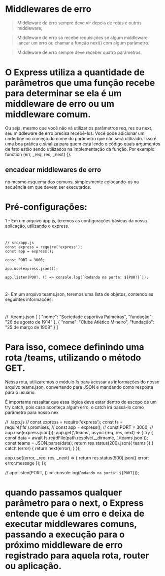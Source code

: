 # Middlewares de erro

> Middleware de erro sempre deve vir depois de rotas e outros middleware;

> Middleware de erro só recebe requisições se algum middleware lançar um erro ou chamar a função next() com algum parâmetro.

> Middleware de erro sempre deve receber quatro parâmetros.



# O Express utiliza a quantidade de parâmetros que uma função recebe para determinar se ela é um middleware de erro ou um middleware comum.

  Ou seja, mesmo que você não vá utilizar os parâmetros req, res ou next, seu middleware de erro precisa recebê-los. Você pode adicionar um underline no começo do nome do parâmetro que não será utilizado. Isso é uma boa prática e sinaliza para quem está lendo o código quais argumentos de fato estão sendo utilizados na implementação da função. Por exemplo: function (err, _req, res, _next) {}.


  ## encadear middlewares de erro

   no mesmo esquema dos comuns, simplesmente colocando-os na sequência em que devem ser executados.


# **Pré-configurações:**
 1 - Em um arquivo app.js, teremos as configurações básicas da nossa aplicação, utilizando o express.

  #
    // src/app.js
    const express = require('express');
    const app = express();

    const PORT = 3000;

    app.use(express.json());

    app.listen(PORT, () => console.log(`Rodando na porta: ${PORT}`));
  #

  2- Em um arquivo teams.json, teremos uma lista de objetos, contendo as seguintes informações:


  #
   // ./teams.json
  [
    {
      "nome": "Sociedade esportiva Palmeiras",
      "fundação": "26 de agosto de 1914"
    },
    {
      "nome": "Clube Atlético Mineiro",
      "fundação": "25 de março de 1908"
    }
  ]
 #


# Para isso, comece definindo uma rota /teams, utilizando o método GET.

Nessa rota, utilizaremos o módulo fs para acessar as informações do nosso arquivo teams.json, convertendo para JSON e mandando como resposta para o usuário.

É importante ressaltar que essa lógica deve estar dentro do escopo de um try catch, pois caso aconteça algum erro, o catch irá passá-lo como parâmetro para nosso nex

 // ./app.js
 // const express = require('express');
 const fs = require('fs').promises;
 // const app = express();
 // const PORT = 3000;
 // app.use(express.json());
 app.get('/teams', async (req, res, next) => {
    try {
         const data = await fs.readFile(path.resolve(__dirname, './teams.json'));
         const teams = JSON.parse(data);
         return res.status(200).json({ teams })
     } catch (error) {
        return next(error);
    }
 });

 app.use((error, _req, res, _next) => {
   return res.status(500).json({ error: error.message });
 });


 // app.listen(PORT, () => console.log(`Rodando na porta: ${PORT}`));


# quando passamos qualquer parâmetro para o next, o Express entende que é um erro e deixa de executar middlewares comuns, passando a execução para o próximo middleware de erro registrado para aquela rota, router ou aplicação.


